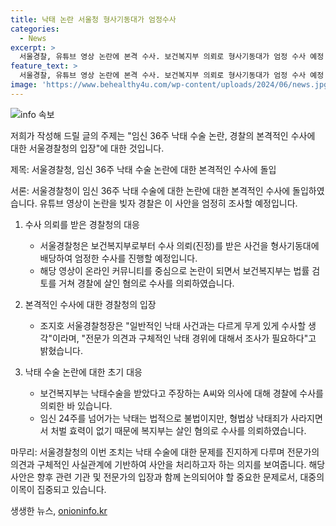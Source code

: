 ```yaml
---
title: 낙태 논란 서울청 형사기동대가 엄정수사
categories:
  - News
excerpt: >
  서울경찰, 유튜브 영상 논란에 본격 수사. 보건복지부 의뢰로 형사기동대가 엄정 수사 예정. 영상은 36주 임신에서의 낙태 주장, 살인 혐의로 경찰 수사 중. 24주 넘어가는 낙태 불법이지만, 형법상 낙태죄 사라져 처벌 효력 없어 살인 혐의로 수사 의뢰. 서울경찰청장은 무게 있게 수사할 생각이라며 전문가 의견과 구체적인 낙태 경위에 대해 조사가 필요하다고 전했다.
feature_text: >
  서울경찰, 유튜브 영상 논란에 본격 수사. 보건복지부 의뢰로 형사기동대가 엄정 수사 예정. 영상은 36주 임신에서의 낙태 주장, 살인 혐의로 경찰 수사 중. 24주 넘어가는 낙태 불법이지만, 형법상 낙태죄 사라져 처벌 효력 없어 살인 혐의로 수사 의뢰. 서울경찰청장은 무게 있게 수사할 생각이라며 전문가 의견과 구체적인 낙태 경위에 대해 조사가 필요하다고 전했다.
image: 'https://www.behealthy4u.com/wp-content/uploads/2024/06/news.jpg'
---
```


<p><img src="https://www.behealthy4u.com/wp-content/uploads/2024/06/news.jpg" alt="info 속보" /></p>

<p>저희가 작성해 드릴 글의 주제는 "임신 36주 낙태 수술 논란, 경찰의 본격적인 수사에 대한 서울경찰청의 입장"에 대한 것입니다. </p>

<p>제목: 서울경찰청, 임신 36주 낙태 수술 논란에 대한 본격적인 수사에 돌입</p>

<p>서론:
서울경찰청이 임신 36주 낙태 수술에 대한 논란에 대한 본격적인 수사에 돌입하였습니다. 유튜브 영상이 논란을 빚자 경찰은 이 사안을 엄정히 조사할 예정입니다.</p>

<ol>
<li><p>수사 의뢰를 받은 경찰청의 대응</p>

<ul>
<li>서울경찰청은 보건복지부로부터 수사 의뢰(진정)를 받은 사건을 형사기동대에 배당하여 엄정한 수사를 진행할 예정입니다. </li>
<li>해당 영상이 온라인 커뮤니티를 중심으로 논란이 되면서 보건복지부는 법률 검토를 거쳐 경찰에 살인 혐의로 수사를 의뢰하였습니다.</li>
</ul></li>
<li><p>본격적인 수사에 대한 경찰청의 입장</p>

<ul>
<li>조지호 서울경찰청장은 "일반적인 낙태 사건과는 다르게 무게 있게 수사할 생각"이라며, "전문가 의견과 구체적인 낙태 경위에 대해서 조사가 필요하다"고 밝혔습니다.</li>
</ul></li>
<li><p>낙태 수술 논란에 대한 초기 대응</p>

<ul>
<li>보건복지부는 낙태수술을 받았다고 주장하는 A씨와 의사에 대해 경찰에 수사를 의뢰한 바 있습니다.</li>
<li>임신 24주를 넘어가는 낙태는 법적으로 불법이지만, 형법상 낙태죄가 사라지면서 처벌 효력이 없기 때문에 복지부는 살인 혐의로 수사를 의뢰하였습니다.</li>
</ul></li>
</ol>

<p>마무리:
서울경찰청의 이번 조치는 낙태 수술에 대한 문제를 진지하게 다루며 전문가의 의견과 구체적인 사실관계에 기반하여 사안을 처리하고자 하는 의지를 보여줍니다. 해당 사안은 향후 관련 기관 및 전문가의 입장과 함께 논의되어야 할 중요한 문제로서, 대중의 이목이 집중되고 있습니다.</p>
생생한 뉴스, <a href="https://onioninfo.kr" rel="dofollow">onioninfo.kr</a>


